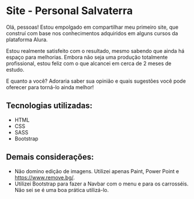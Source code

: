 <!-- Última Atualização: 14 de Agosto de 2023 -->
# Site - Personal Salvaterra

Olá, pessoas! Estou empolgado em compartilhar meu primeiro site, que construí com base nos conhecimentos adquiridos em alguns cursos da plataforma Alura.

Estou realmente satisfeito com o resultado, mesmo sabendo que ainda há espaço para melhorias. Embora não seja uma produção totalmente profissional, estou feliz com o que alcancei em cerca de 2 meses de estudo.

E quanto a você? Adoraria saber sua opinião e quais sugestões você pode oferecer para torná-lo ainda melhor! 


## Tecnologias utilizadas:

* HTML
* CSS
* SASS
* Bootstrap

## Demais considerações:
- Não domino edição de imagens. Utilizei apenas Paint, Power Point e https://www.remove.bg/.
- Utilizei Bootstrap para fazer a Navbar com o menu e para os carrosséis. Não sei se é uma boa prática utilizá-lo.
